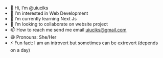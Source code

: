 - 👋 Hi, I’m @uiuciks
- 👀 I’m interested in Web Development
- 🌱 I’m currently learning Next Js
- 💞️ I’m looking to collaborate on website project
- 📫 How to reach me send me email uiuciks@gmail.com
- 😄 Pronouns: She/Her
- ⚡ Fun fact: I am an introvert but sometimes can be extrovert (depends on a day)

<!---
uiuciks/uiuciks is a ✨ special ✨ repository because its `README.md` (this file) appears on your GitHub profile.
You can click the Preview link to take a look at your changes.
--->

